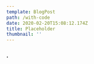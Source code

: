 ```yaml
---
template: BlogPost
path: /with-code
date: 2020-02-20T15:08:12.174Z
title: Placeholder
thumbnail: ''
---
```

### .
